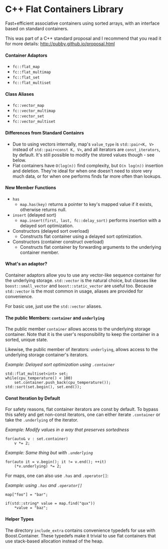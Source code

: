 # C++ Flat Containers Library

Fast+efficient associative containers using sorted arrays, with an interface based on standard containers.

This was part of a C++ standard proposal and I recommend that you read it for more details: http://pubby.github.io/proposal.html

#### Container Adaptors
- `fc::flat_map`
- `fc::flat_multimap`
- `fc::flat_set`
- `fc::flat_multiset`

#### Class Aliases
- `fc::vector_map`
- `fc::vector_multimap`
- `fc::vector_set`
- `fc::vector_multiset`

#### Differences from Standard Containrs

- Due to using vectors internally, map's `value_type` is `std::pair<K, V>` instead of `std::pair<const K, V>`, and all iterators are `const_iterators`, by default. It's still possible to modify the stored values though - see below.
- Flat containers have `O(log(n))` find complexity, but `O(n log(n))` insertion and deletion. They're ideal for when one doesn't need to store very much data, or for when one performs finds far more often than lookups.

#### New Member Functions
- `has`
   - `map.has(key)` returns a pointer to key's mapped value if it exists, otherwise returns null.
-  `insert` (delayed sort)
    - `map.insert(first, last, fc::delay_sort)` performs insertion with a delayed sort optimization.
- Constructors (delayed sort overload)
    - Constructs flat container using a delayed sort optimization.
- Constructors (container construct overload)
    - Constructs flat container by forwarding arguments to the underlying container member.

#### What's an adaptor?

Container adaptors allow you to use any vector-like sequence container for the underlying storage.
`std::vector` is the natural choice, but classes like `boost::small_vector` and `boost::static_vector` are useful too. Because `std::vector` is the most common in usage, aliases are provided for convenience.

For basic use, just use the `std::vector` aliases.

#### The public Members: `container` and `underlying`

The public member `container` allows access to the underlying storage container. Note that it is the user's responsibility to keep the container in a sorted, unique state.

Likewise, the public member of iterators: `underlying`, allows access to the underlying storage container's iterators.

*Example: Delayed sort optimization using `.container`*

    std::flat_multiset<int> set;
    while(cpu_temperature() < 100)
        set.container.push_back(cpu_temperature());
    std::sort(set.begin(), set.end());

#### Const Iteration by Default

For safety reasons, flat container iterators are const by default. To bypass this safety and get non-const iterators, one can either iterate `.container` or take the `.underlying` of the iterator.

*Example: Modify values in a way that preserves sortedness*

    for(auto& v : set.container)
        v *= 2;

*Example: Same thing but with `.underlying`*

    for(auto it = v.begin(); it != v.end(); ++it)
        (*v.underlying) *= 2;

For maps, one can also use `.has` and `.operator[]`:

*Example: using `.has` and `.operator[]`*

    map["foo"] = "bar";

    if(std::string* value = map.find("qux"))
        *value = "baz";
    

#### Helper Types

The directory `include_extra` contains convenience typedefs for use with Boost.Container. These typedefs make it trivial to use flat containers that use stack-based allocation instead of the heap.
